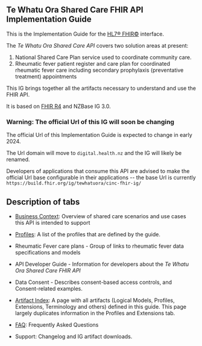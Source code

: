 ## Te Whatu Ora Shared Care FHIR API Implementation Guide

This is the Implementation Guide for the [HL7® FHIR©](http://hl7.org/fhir) interface.  

The *Te Whatu Ora Shared Care API* covers two solution areas at present:

1. National Shared Care Plan service used to coordinate community care.
1. Rheumatic fever patient register and care plan for coordinated rheumatic fever care including secondary prophylaxis (preventative treatment) appointments

This IG brings together all the artifacts necessary to understand and use the FHIR API.

It is based on [FHIR R4](http://hl7.org/fhir/) and NZBase IG 3.0.

### Warning: The official Url of this IG will soon be changing
  
The official Url of this Implementation Guide is expected to change in early 2024.

The Url domain will move to `digital.health.nz` and the IG will likely be renamed.

Developers of applications that consume this API are advised to make the official Url base configurable in their applications -- the base Url is currently `https://build.fhir.org/ig/tewhatuora/cinc-fhir-ig/`

## Description of tabs

- [Business Context](./businessContext.html): Overview of shared care scenarios and use cases this API is intended to support

- [Profiles](./artifacts.html#structures-resource-profiles): A list of the profiles that are defined by the guide.

- Rheumatic Fever care plans - Group of links to rheumatic fever data specifications and models

- API Developer Guide - Information for developers about the *Te Whatu Ora Shared Care FHIR API*

- Data Consent - Describes consent-based access controls, and Consent-related examples. 

- [Artifact Index](artifacts.html): A page with all artifacts (Logical Models, Profiles, Extensions, Terminology and others) defined in this guide. This page largely duplicates information in the Profiles and Extensions tab.

- [FAQ](./faq.html): Frequently Asked Questions

- Support: Changelog and IG artifact downloads.
